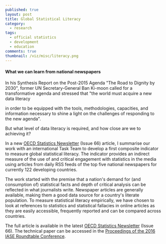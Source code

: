 ```yaml
---
published: true
layout: post
title: Global Statistical Literacy
category: 
  - research
tags: 
  - official statistics
  - development
  - education
comments: true
thumbnail: /viz/misc/literacy.png
---
```



#### What we can learn from national newspapers

In his Synthesis Report on the Post-2015 Agenda "The Road to Dignity by 2030", former UN Secretary-General Ban Ki-moon called for a transformative agenda and stressed that "the world must acquire a new data literacy
<!--more-->
in order to be equipped with the tools, methodologies, capacities, and information necessary to shine a light on the challenges of responding to the new agenda". 

But what level of data literacy is required, and how close are we to achieving it?

In a new [OECD Statistics Newsletter](http://www.oecd.org/std/theoecdstatisticsnewsletter-allissues.htm) (Issue 66) article, I summarise our work with an international Task Team to develop a first composite indicator to measure global statistical literacy. The indicator provides an indirect measure of the use of and critical engagement with statistics in the media using articles from daily RSS feeds of the top five national newspapers for currently 122 developing countries. 

The work started with the premise that a nation's demand for (and consumption of) statistical facts and depth of critical analysis can be reflected in what journalists write. Newspaper articles are generally available, making them a good data source for a country's literate population. To measure statistical literacy empirically, we have chosen to look at references to statistics and statistical fallacies in online articles as they are easily accessible, frequently reported and can be compared across countries.

The full article is available in the latest [OECD Statistics Newsletter](http://www.oecd.org/std/theoecdstatisticsnewsletter-allissues.htm) (Issue 66). The technical paper can be accessed in the [Proceedings of the 2016 IASE Roundtable Conference](http://iase-web.org/documents/papers/rt2016/Klein.pdf).

